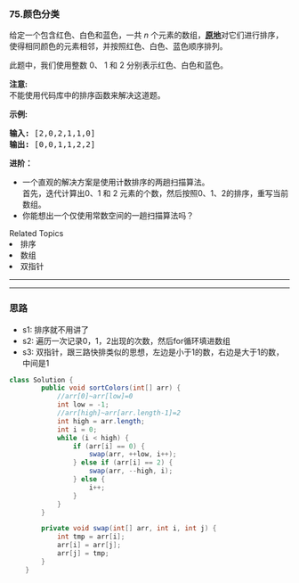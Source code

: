 ### 75.颜色分类
<p>给定一个包含红色、白色和蓝色，一共&nbsp;<em>n </em>个元素的数组，<strong><a href="https://baike.baidu.com/item/%E5%8E%9F%E5%9C%B0%E7%AE%97%E6%B3%95" target="_blank">原地</a></strong>对它们进行排序，使得相同颜色的元素相邻，并按照红色、白色、蓝色顺序排列。</p>

<p>此题中，我们使用整数 0、&nbsp;1 和 2 分别表示红色、白色和蓝色。</p>

<p><strong>注意:</strong><br>
不能使用代码库中的排序函数来解决这道题。</p>

<p><strong>示例:</strong></p>

<pre><strong>输入:</strong> [2,0,2,1,1,0]
<strong>输出:</strong> [0,0,1,1,2,2]</pre>

<p><strong>进阶：</strong></p>

<ul>
	<li>一个直观的解决方案是使用计数排序的两趟扫描算法。<br>
	首先，迭代计算出0、1 和 2 元素的个数，然后按照0、1、2的排序，重写当前数组。</li>
	<li>你能想出一个仅使用常数空间的一趟扫描算法吗？</li>
</ul>
<div><div>Related Topics</div><div><li>排序</li><li>数组</li><li>双指针</li></div></div>



---
---


### 思路
- s1: 排序就不用讲了
- s2: 遍历一次记录0，1，2出现的次数，然后for循环填进数组
- s3: 双指针，跟三路快排类似的思想，左边是小于1的数，右边是大于1的数，中间是1

``` java
class Solution {
        public void sortColors(int[] arr) {
            //arr[0]~arr[low]=0
            int low = -1;
            //arr[high]~arr[arr.length-1]=2
            int high = arr.length;
            int i = 0;
            while (i < high) {
                if (arr[i] == 0) {
                    swap(arr, ++low, i++);
                } else if (arr[i] == 2) {
                    swap(arr, --high, i);
                } else {
                    i++;
                }
            }
        }

        private void swap(int[] arr, int i, int j) {
            int tmp = arr[i];
            arr[i] = arr[j];
            arr[j] = tmp;
        }
    }
```